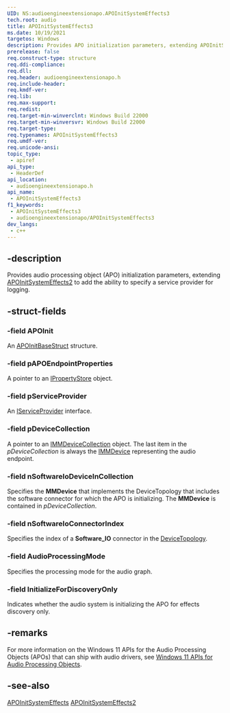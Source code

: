 ```yaml
---
UID: NS:audioengineextensionapo.APOInitSystemEffects3
tech.root: audio
title: APOInitSystemEffects3
ms.date: 10/19/2021
targetos: Windows
description: Provides APO initialization parameters, extending APOInitSystemEffects2 to add the ability to specify a service provider for logging.
prerelease: false
req.construct-type: structure
req.ddi-compliance: 
req.dll: 
req.header: audioengineextensionapo.h
req.include-header: 
req.kmdf-ver: 
req.lib: 
req.max-support: 
req.redist: 
req.target-min-winverclnt: Windows Build 22000
req.target-min-winversvr: Windows Build 22000
req.target-type: 
req.typenames: APOInitSystemEffects3
req.umdf-ver: 
req.unicode-ansi: 
topic_type:
 - apiref
api_type:
 - HeaderDef
api_location:
 - audioengineextensionapo.h
api_name:
 - APOInitSystemEffects3
f1_keywords:
 - APOInitSystemEffects3
 - audioengineextensionapo/APOInitSystemEffects3
dev_langs:
 - c++
---
```


## -description

Provides audio processing object (APO) initialization parameters, extending [APOInitSystemEffects2](../audioenginebaseapo/ns-audioenginebaseapo-apoinitsystemeffects2) to add the ability to specify a service provider for logging.

## -struct-fields

### -field APOInit

An [APOInitBaseStruct](../audioenginebaseapo/ns-audioenginebaseapo-apoinitbasestruct) structure.

### -field pAPOEndpointProperties

A pointer to an [IPropertyStore](../propsys/nn-propsys-ipropertystore.md) object.

### -field pServiceProvider

An [IServiceProvider](../servprov/nn-servprov-iserviceprovider.md) interface.

### -field pDeviceCollection

A pointer to an [IMMDeviceCollection](../mmdeviceapi/nn-mmdeviceapi-immdevicecollection.md) object. The last item in the *pDeviceCollection* is always the [IMMDevice](../mmdeviceapi/nn-mmdeviceapi-immdevice.md) representing the audio endpoint.

### -field nSoftwareIoDeviceInCollection

Specifies the **MMDevice** that implements the DeviceTopology that includes the software connector for which the APO is initializing. The **MMDevice** is contained in *pDeviceCollection*.

### -field nSoftwareIoConnectorIndex

Specifies the index of a **Software_IO** connector in the [DeviceTopology](../devicetopology/nn-devicetopology-idevicetopology.md).

### -field AudioProcessingMode

Specifies the processing mode for the audio graph.

### -field InitializeForDiscoveryOnly

Indicates whether the audio system is initializing the APO for effects discovery only.

## -remarks

For more information on the Windows 11 APIs for the Audio Processing Objects (APOs) that can ship with audio drivers, see [Windows 11 APIs for Audio Processing Objects](/windows-hardware/drivers/audio/windows-11-apis-for-audio-processing-objects).


## -see-also

[APOInitSystemEffects](../audioenginebaseapo/ns-audioenginebaseapo-apoinitsystemeffects)
[APOInitSystemEffects2](../audioenginebaseapo/ns-audioenginebaseapo-apoinitsystemeffects2)

